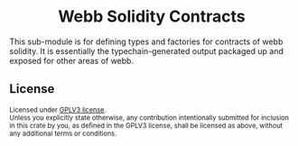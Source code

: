 <h1 align="center">Webb Solidity Contracts</h1>

This sub-module is for defining types and factories for contracts of webb solidity.
It is essentially the typechain-generated output packaged up and exposed for other areas of webb.

## License

<sup>
Licensed under <a href="LICENSE">GPLV3 license</a>.
</sup>

<br/>

<sub>
Unless you explicitly state otherwise, any contribution intentionally submitted
for inclusion in this crate by you, as defined in the GPLV3 license, shall
be licensed as above, without any additional terms or conditions.
</sub>

